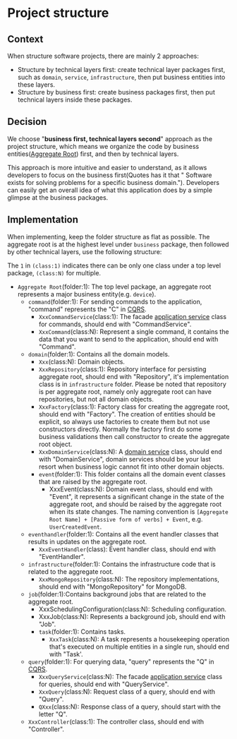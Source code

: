 # Project structure

## Context

When structure software projects, there are mainly 2 approaches:

- Structure by technical layers first: create technical layer packages first, such as `domain`, `service`,
  `infrastructure`, then put
  business entities into these layers.
- Structure by business first: create business packages first, then put technical layers inside these packages.

## Decision

We choose "**business first, technical layers second**" approach as the project structure, which means we organize the
code by business entities([Aggregate Root](https://martinfowler.com/bliki/DDD_Aggregate.html)) first, and then by
technical layers.

This approach is more intuitive and easier to understand, as it allows developers to focus on the business first(Quotes
has it that "
Software exists for solving problems for a specific business domain."). Developers can easily get an overall idea of
what this application
does
by a simple glimpse at the business packages.

## Implementation

When implementing, keep the folder structure as flat as possible. The aggregate root is at the highest level under
`business` package, then followed by other
technical layers, use the following structure:

The `1` in `(class:1)` indicates there can be only one class under a top level package, `(class:N)` for multiple.

- `Aggregate Root`(folder:1): The top level package, an aggregate root represents a major business entity(e.g.
  `device`).
    - `command`(folder:1): For sending commands to the application, "command" represents the "C"
      in [CQRS](https://microservices.io/patterns/data/cqrs.html).
        - `XxxCommandService`(class:1): The
          facade [application service](https://ddd-practitioners.com/home/glossary/application-service/)
          class for commands, should end with "CommandService".
        - `XxxCommand`(class:N): Represent a single command, it contains the data that you want to send to the
          application, should end
          with "Command".
    - `domain`(folder:1): Contains all the domain models.
        - `Xxx`(class:N): Domain objects.
        - `XxxRepository`(class:1): Repository interface for persisting aggregate root, should end with "Repository",
          it's implementation
          class is in `infrastructure` folder. Please be noted that repository is per aggregate root, namely only
          aggregate root can have
          repositories, but not all domain objects.
        - `XxxFactory`(class:1): Factory class for creating the aggregate root, should end with "Factory". The creation
          of entities
          should be explicit, so always use factories to create them but not use constructors directly. Normally the
          factory first do some
          business validations then call constructor to create the aggregate root object.
        - `XxxDomainService`(class:N): A [domain service](https://ddd-practitioners.com/home/glossary/domain-service/)
          class, should end
          with "DomainService", domain services should be your last resort when business logic cannot fit into other
          domain objects.
        - `event`(folder:1): This folder contains all the domain event classes that are raised by the aggregate root.
            - XxxEvent(class:N): Domain event class, should end with "Event", it represents a significant change in the
              state of the
              aggregate root, and should be raised by the aggregate root when its state changes. The naming convention
              is `[Aggregate Root Name] + [Passive form of verbs] + Event`, e.g. `UserCreatedEvent`.
    - `eventhandler`(folder:1): Contains all the event handler classes that results in updates on the aggregate root.
        - `XxxEventHandler`(class): Event handler class, should end with "EventHandler".
    - `infrastructure`(folder:1): Contains the infrastructure code that is related to the aggregate root.
        - `XxxMongoRepository`(class:N): The repository implementations, should end with "MongoRepository" for MongoDB.
    - `job`(folder:1):Contains background jobs that are related to the aggregate root.
        - XxxSchedulingConfiguration(class:N): Scheduling configuration.
        - XxxJob(class:N): Represents a background job, should end with "Job".
        - `task`(folder:1): Contains tasks.
            - `XxxTask`(class:N): A task represents a housekeeping operation that's executed on multiple entities in a
              single run, should end with "Task'.
    - `query`(folder:1): For querying data, "query" represents the "Q"
      in [CQRS](https://microservices.io/patterns/data/cqrs.html).
        - `XxxQueryService`(class:N): The
          facade [application service](https://ddd-practitioners.com/home/glossary/application-service/)
          class
          for queries, should end with "QueryService".
        - `XxxQuery`(class:N): Request class of a query, should end with "Query".
        - `QXxx`(class:N): Response class of a query, should start with the letter "Q".
    - `XxxController`(class:1): The controller class, should end with "Controller".

